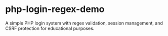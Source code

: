 # php-login-regex-demo
A simple PHP login system with regex validation, session management, and CSRF protection for educational purposes.
